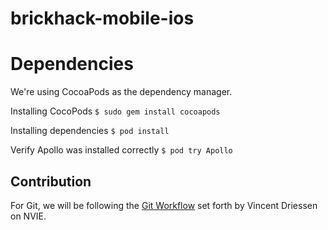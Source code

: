 # brickhack-mobile-ios

# Dependencies
We're using CocoaPods as the dependency manager.

Installing CocoPods
`$ sudo gem install cocoapods`

Installing dependencies
`$ pod install`

Verify Apollo was installed correctly
`$ pod try Apollo`

## Contribution
For Git, we will be following the
[Git Workflow](https://nvie.com/posts/a-successful-git-branching-model/)
set forth by Vincent Driessen on NVIE.
